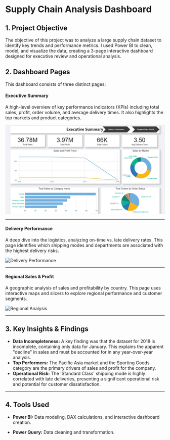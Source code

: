 # Supply Chain Analysis Dashboard

## 1. Project Objective
The objective of this project was to analyze a large supply chain dataset to identify key trends and performance metrics. I used Power BI to clean, model, and visualize the data, creating a 3-page interactive dashboard designed for executive review and operational analysis.

## 2. Dashboard Pages

This dashboard consists of three distinct pages:

#### Executive Summary
A high-level overview of key performance indicators (KPIs) including total sales, profit, order volume, and average delivery times. It also highlights the top markets and product categories.

![Executive Summary](<Supply_Chain_Analysis/Executive Summary.jpg>)

---
#### Delivery Performance
A deep dive into the logistics, analyzing on-time vs. late delivery rates. This page identifies which shipping modes and departments are associated with the highest delivery risks.

![Delivery Performance](<LINK_TO_YOUR_DELIVERY_PERFORMANCE_SCREENSHOT>)

---
#### Regional Sales & Profit
A geographic analysis of sales and profitability by country. This page uses interactive maps and slicers to explore regional performance and customer segments.

![Regional Analysis](<LINK_TO_YOUR_REGIONAL_ANALYSIS_SCREENSHOT>)

---
## 3. Key Insights & Findings
* **Data Incompleteness:** A key finding was that the dataset for 2018 is incomplete, containing only data for January. This explains the apparent "decline" in sales and must be accounted for in any year-over-year analysis.
* **Top Performers:** The Pacific Asia market and the Sporting Goods category are the primary drivers of sales and profit for the company.
* **Operational Risk:** The 'Standard Class' shipping mode is highly correlated with late deliveries, presenting a significant operational risk and potential for customer dissatisfaction.

---
## 4. Tools Used
* **Power BI:** Data modeling, DAX calculations, and interactive dashboard creation.

* **Power Query:** Data cleaning and transformation.
